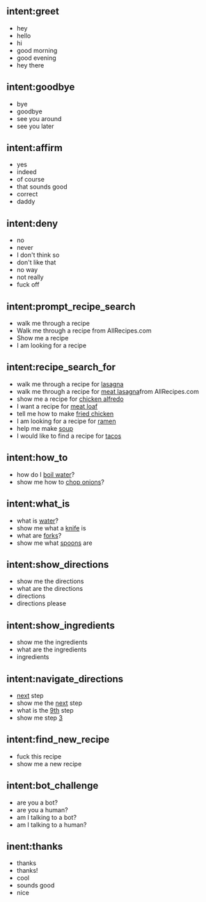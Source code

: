## intent:greet
- hey
- hello
- hi
- good morning
- good evening
- hey there

## intent:goodbye
- bye
- goodbye
- see you around
- see you later

## intent:affirm
- yes
- indeed
- of course
- that sounds good
- correct
- daddy

## intent:deny
- no
- never
- I don't think so
- don't like that
- no way
- not really
- fuck off


## intent:prompt_recipe_search
- walk me through a recipe
- Walk me through a recipe from AllRecipes.com
- Show me a recipe
- I am looking for a recipe

## intent:recipe_search_for
- walk me through a recipe for [lasagna](food)
- walk me through a recipe for [meat lasagna](food)from AllRecipes.com
- show me a recipe for [chicken alfredo](food)
- I want a recipe for [meat loaf](food)
- tell me how to make [fried chicken](food)
- I am looking for a recipe for [ramen](food)
- help me make [soup](food)
- I would like to find a recipe for [tacos](food)

## intent:how_to
- how do I [boil water](action)?
- show me how to [chop onions](action)?

## intent:what_is
- what is [water](thing)?
- show me what a [knife](thing) is
- what are [forks](thing)?
- show me what [spoons](thing) are

## intent:show_directions
- show me the directions
- what are the directions
- directions
- directions please

## intent:show_ingredients
- show me the ingredients
- what are the ingredients
- ingredients

## intent:navigate_directions
- [next](order) step
- show me the [next](order) step
- what is the [9th](order) step
- show me step [3](order)

## intent:find_new_recipe
- fuck this recipe
- show me a new recipe

## intent:bot_challenge
- are you a bot?
- are you a human?
- am I talking to a bot?
- am I talking to a human?

## inent:thanks
- thanks 
- thanks! 
- cool 
- sounds good 
- nice 